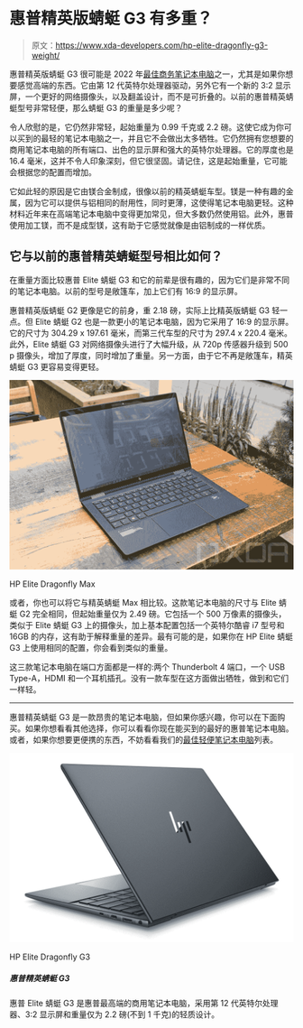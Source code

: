 # 惠普精英版蜻蜓 G3 有多重？

> 原文：<https://www.xda-developers.com/hp-elite-dragonfly-g3-weight/>

惠普精英版蜻蜓 G3 很可能是 2022 年[最佳商务笔记本电脑](https://www.xda-developers.com/best-business-laptops/)之一，尤其是如果你想要感觉高端的东西。它由第 12 代英特尔处理器驱动，另外它有一个新的 3:2 显示屏，一个更好的网络摄像头，以及翻盖设计，而不是可折叠的。以前的惠普精英蜻蜓型号非常轻便，那么蜻蜓 G3 的重量是多少呢？

令人欣慰的是，它仍然非常轻，起始重量为 0.99 千克或 2.2 磅。这使它成为你可以买到的最轻的笔记本电脑之一，并且它不会做出太多牺牲。它仍然拥有您想要的商用笔记本电脑的所有端口、出色的显示屏和强大的英特尔处理器。它的厚度也是 16.4 毫米，这并不令人印象深刻，但它很坚固。请记住，这是起始重量，它可能会根据您的配置而增加。

它如此轻的原因是它由镁合金制成，很像以前的精英蜻蜓车型。镁是一种有趣的金属，因为它可以提供与铝相同的耐用性，同时更薄，这使得笔记本电脑更轻。这种材料近年来在高端笔记本电脑中变得更加常见，但大多数仍然使用铝。此外，惠普使用加工镁，而不是成型镁，这有助于它感觉就像是由铝制成的一样优质。

## 它与以前的惠普精英蜻蜓型号相比如何？

在重量方面比较惠普 Elite 蜻蜓 G3 和它的前辈是很有趣的，因为它们是非常不同的笔记本电脑。以前的型号是敞篷车，加上它们有 16:9 的显示屏。

惠普精英版蜻蜓 G2 更像是它的前身，重 2.18 磅，实际上比精英版蜻蜓 G3 轻一点。但 Elite 蜻蜓 G2 也是一款更小的笔记本电脑，因为它采用了 16:9 的显示屏。它的尺寸为 304.29 x 197.61 毫米，而第三代车型的尺寸为 297.4 x 220.4 毫米。此外，Elite 蜻蜓 G3 对网络摄像头进行了大幅升级，从 720p 传感器升级到 500 p 摄像头，增加了厚度，同时增加了重量。另一方面，由于它不再是敞篷车，精英蜻蜓 G3 更容易变得更轻。

 <picture>![Angled view of HP Elite Dragonfly Max](img/20059fccc072badb972dfd6f3423c4b8.png)</picture> 

HP Elite Dragonfly Max

或者，你也可以将它与精英蜻蜓 Max 相比较。这款笔记本电脑的尺寸与 Elite 蜻蜓 G2 完全相同，但起始重量仅为 2.49 磅。它包括一个 500 万像素的摄像头，类似于 Elite 蜻蜓 G3 上的摄像头，加上基本配置包括一个英特尔酷睿 i7 型号和 16GB 的内存，这有助于解释重量的差异。最有可能的是，如果你在 HP Elite 蜻蜓 G3 上使用相同的配置，你会看到类似的重量。

这三款笔记本电脑在端口方面都是一样的:两个 Thunderbolt 4 端口，一个 USB Type-A，HDMI 和一个耳机插孔。没有一款车型在这方面做出牺牲，做到和它们一样轻。

* * *

惠普精英蜻蜓 G3 是一款昂贵的笔记本电脑，但如果你感兴趣，你可以在下面购买。如果你想看看其他选择，你可以看看你现在能买到的最好的惠普笔记本电脑。或者，如果你想要更便携的东西，不妨看看我们的[最佳轻便笔记本电脑](https://www.xda-developers.com/best-lightweight-laptops/)列表。

 <picture>![The HP Elite Dragonfly G3 still weighs in at under a kilogram, also packing all of the right features to make it the best laptop on the go.](img/838a8aad4740df2f46bd439d513904db.png)</picture> 

HP Elite Dragonfly G3

##### 惠普精英蜻蜓 G3

惠普 Elite 蜻蜓 G3 是惠普最高端的商用笔记本电脑，采用第 12 代英特尔处理器、3:2 显示屏和重量仅为 2.2 磅(不到 1 千克)的轻质设计。